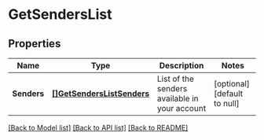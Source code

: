 # GetSendersList

## Properties
Name | Type | Description | Notes
------------ | ------------- | ------------- | -------------
**Senders** | [**[]GetSendersListSenders**](getSendersList_senders.md) | List of the senders available in your account | [optional] [default to null]

[[Back to Model list]](../README.md#documentation-for-models) [[Back to API list]](../README.md#documentation-for-api-endpoints) [[Back to README]](../README.md)

